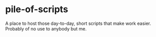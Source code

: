 # pile-of-scripts

 A place to host those day-to-day, short scripts that make work easier. Probably of no use to anybody but me. 
